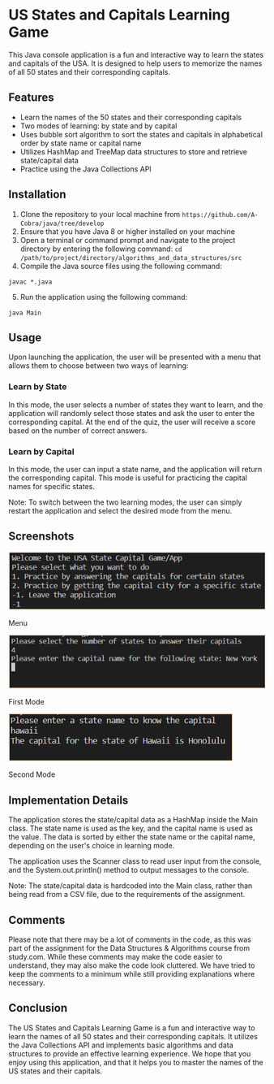# US States and Capitals Learning Game

This Java console application is a fun and interactive way to learn the states and capitals of the USA. It is designed to help users to memorize the names of all 50 states and their corresponding capitals.

## Features

- Learn the names of the 50 states and their corresponding capitals
- Two modes of learning: by state and by capital
- Uses bubble sort algorithm to sort the states and capitals in alphabetical order by state name or capital name
- Utilizes HashMap and TreeMap data structures to store and retrieve state/capital data
- Practice using the Java Collections API

## Installation

1. Clone the repository to your local machine from `https://github.com/A-Cobra/java/tree/develop`
2. Ensure that you have Java 8 or higher installed on your machine
3. Open a terminal or command prompt and navigate to the project directory by entering the following command: `cd /path/to/project/directory/algorithms_and_data_structures/src`
4. Compile the Java source files using the following command:

```
javac *.java
```

5. Run the application using the following command:

```
java Main
```

## Usage

Upon launching the application, the user will be presented with a menu that allows them to choose between two ways of learning:

### Learn by State

In this mode, the user selects a number of states they want to learn, and the application will randomly select those states and ask the user to enter the corresponding capital. At the end of the quiz, the user will receive a score based on the number of correct answers.

### Learn by Capital

In this mode, the user can input a state name, and the application will return the corresponding capital. This mode is useful for practicing the capital names for specific states.

Note: To switch between the two learning modes, the user can simply restart the application and select the desired mode from the menu.

## Screenshots

<div>
  <img src ="images/menu.PNG" style="border: solid 2px rgb(267,231,206);">
  <p>Menu</p>
</div>

<div>
  <img src ="images/first_mode.PNG" style="border: solid 2px rgb(267,231,206);">
  <p>First Mode</p>
</div>

<div>
  <img src ="images/second_mode.PNG" style="border: solid 2px rgb(267,231,206);">
  <p>Second Mode</p>
</div>

## Implementation Details

The application stores the state/capital data as a HashMap inside the Main class. The state name is used as the key, and the capital name is used as the value. The data is sorted by either the state name or the capital name, depending on the user's choice in learning mode.

The application uses the Scanner class to read user input from the console, and the System.out.println() method to output messages to the console.

Note: The state/capital data is hardcoded into the Main class, rather than being read from a CSV file, due to the requirements of the assignment.

## Comments

Please note that there may be a lot of comments in the code, as this was part of the assignment for the Data Structures & Algorithms course from study.com. While these comments may make the code easier to understand, they may also make the code look cluttered. We have tried to keep the comments to a minimum while still providing explanations where necessary.

## Conclusion

The US States and Capitals Learning Game is a fun and interactive way to learn the names of all 50 states and their corresponding capitals. It utilizes the Java Collections API and implements basic algorithms and data structures to provide an effective learning experience. We hope that you enjoy using this application, and that it helps you to master the names of the US states and their capitals.
